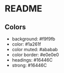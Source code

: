 # README

## Colors

- background: #f9f9fb
- color: #1a261f
- color muted: #ababab
- color border: #e0e0e0
- headings: #16446C
- strong: #16446C